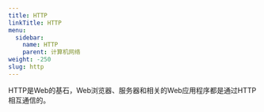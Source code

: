 ```yaml
---
title: HTTP
linkTitle: HTTP
menu:
  sidebar:
    name: HTTP
    parent: 计算机网络
weight: -250
slug: http
---
```


HTTP是Web的基石，Web浏览器、服务器和相关的Web应用程序都是通过HTTP相互通信的。